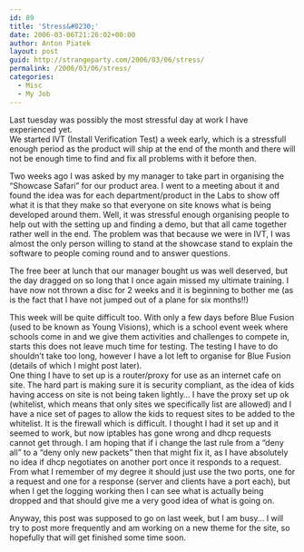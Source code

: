 ```yaml
---
id: 89
title: 'Stress&#8230;'
date: 2006-03-06T21:26:02+00:00
author: Anton Piatek
layout: post
guid: http://strangeparty.com/2006/03/06/stress/
permalink: /2006/03/06/stress/
categories:
  - Misc
  - My Job
---
```

Last tuesday was possibly the most stressful day at work I have experienced yet.  
We started IVT (Install Verification Test) a week early, which is a stressfull enough period as the product will ship at the end of the month and there will not be enough time to find and fix all problems with it before then.

Two weeks ago I was asked by my manager to take part in organising the &#8220;Showcase Safari&#8221; for our product area. I went to a meeting about it and found the idea was for each department/product in the Labs to show off what it is that they make so that everyone on site knows what is being developed around them. Well, it was stressful enough organising people to help out with the setting up and finding a demo, but that all came together rather well in the end. The problem was that because we were in IVT, I was almost the only person willing to stand at the showcase stand to explain the software to people coming round and to answer questions.

The free beer at lunch that our manager bought us was well deserved, but the day dragged on so long that I once again missed my ultimate training. I have now not thrown a disc for 2 weeks and it is beginning to bother me (as is the fact that I have not jumped out of a plane for six months!!)

This week will be quite difficult too. With only a few days before Blue Fusion (used to be known as Young Visions), which is a school event week where schools come in and we give them activities and challenges to compete in, starts this does not leave much time for testing. The testing I have to do shouldn&#8217;t take too long, however I have a lot left to organise for Blue Fusion (details of which I might post later).  
One thing I have to set up is a router/proxy for use as an internet cafe on site. The hard part is making sure it is security compliant, as the idea of kids having access on site is not being taken lightly&#8230; I have the proxy set up ok (whitelist, which means that only sites we specifically list are allowed) and I have a nice set of pages to allow the kids to request sites to be added to the whitelist. It is the firewall which is difficult. I thought I had it set up and it seemed to work, but now iptables has gone wrong and dhcp requests cannot get through. I am hoping that if i change the last rule from a &#8220;deny all&#8221; to a &#8220;deny only new packets&#8221; then that might fix it, as I have absolutely no idea if dhcp negotiates on another port once it responds to a request. From what I remember of my degree it should just use the two ports, one for a request and one for a response (server and clients have a port each), but when I get the logging working then I can see what is actually being dropped and that should give me a very good idea of what is going on.

Anyway, this post was supposed to go on last week, but I am busy&#8230; I will try to post more frequently and am working on a new theme for the site, so hopefully that will get finished some time soon.
